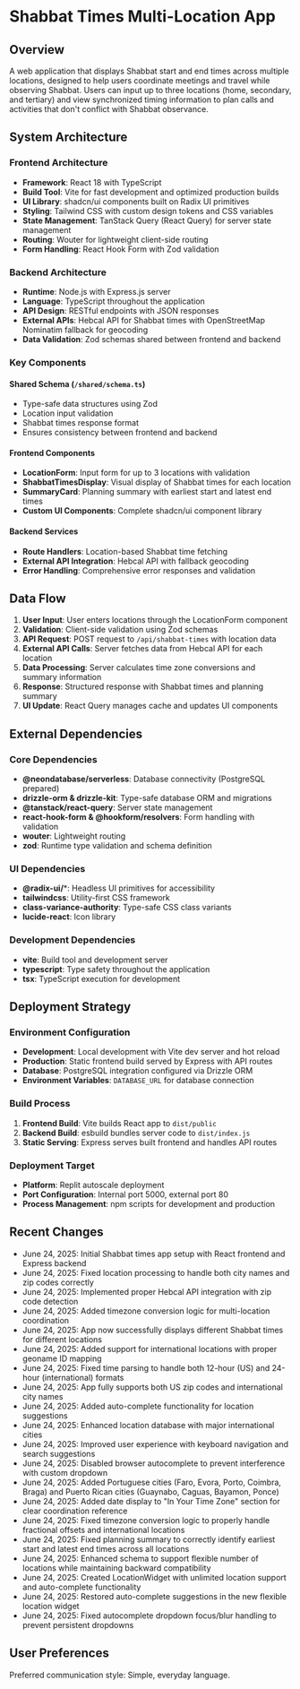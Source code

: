 # Shabbat Times Multi-Location App

## Overview

A web application that displays Shabbat start and end times across multiple locations, designed to help users coordinate meetings and travel while observing Shabbat. Users can input up to three locations (home, secondary, and tertiary) and view synchronized timing information to plan calls and activities that don't conflict with Shabbat observance.

## System Architecture

### Frontend Architecture
- **Framework**: React 18 with TypeScript
- **Build Tool**: Vite for fast development and optimized production builds
- **UI Library**: shadcn/ui components built on Radix UI primitives
- **Styling**: Tailwind CSS with custom design tokens and CSS variables
- **State Management**: TanStack Query (React Query) for server state management
- **Routing**: Wouter for lightweight client-side routing
- **Form Handling**: React Hook Form with Zod validation

### Backend Architecture
- **Runtime**: Node.js with Express.js server
- **Language**: TypeScript throughout the application
- **API Design**: RESTful endpoints with JSON responses
- **External APIs**: Hebcal API for Shabbat times with OpenStreetMap Nominatim fallback for geocoding
- **Data Validation**: Zod schemas shared between frontend and backend

### Key Components

#### Shared Schema (`/shared/schema.ts`)
- Type-safe data structures using Zod
- Location input validation
- Shabbat times response format
- Ensures consistency between frontend and backend

#### Frontend Components
- **LocationForm**: Input form for up to 3 locations with validation
- **ShabbatTimesDisplay**: Visual display of Shabbat times for each location
- **SummaryCard**: Planning summary with earliest start and latest end times
- **Custom UI Components**: Complete shadcn/ui component library

#### Backend Services
- **Route Handlers**: Location-based Shabbat time fetching
- **External API Integration**: Hebcal API with fallback geocoding
- **Error Handling**: Comprehensive error responses and validation

## Data Flow

1. **User Input**: User enters locations through the LocationForm component
2. **Validation**: Client-side validation using Zod schemas
3. **API Request**: POST request to `/api/shabbat-times` with location data
4. **External API Calls**: Server fetches data from Hebcal API for each location
5. **Data Processing**: Server calculates time zone conversions and summary information
6. **Response**: Structured response with Shabbat times and planning summary
7. **UI Update**: React Query manages cache and updates UI components

## External Dependencies

### Core Dependencies
- **@neondatabase/serverless**: Database connectivity (PostgreSQL prepared)
- **drizzle-orm & drizzle-kit**: Type-safe database ORM and migrations
- **@tanstack/react-query**: Server state management
- **react-hook-form & @hookform/resolvers**: Form handling with validation
- **wouter**: Lightweight routing
- **zod**: Runtime type validation and schema definition

### UI Dependencies
- **@radix-ui/***: Headless UI primitives for accessibility
- **tailwindcss**: Utility-first CSS framework
- **class-variance-authority**: Type-safe CSS class variants
- **lucide-react**: Icon library

### Development Dependencies
- **vite**: Build tool and development server
- **typescript**: Type safety throughout the application
- **tsx**: TypeScript execution for development

## Deployment Strategy

### Environment Configuration
- **Development**: Local development with Vite dev server and hot reload
- **Production**: Static frontend build served by Express with API routes
- **Database**: PostgreSQL integration configured via Drizzle ORM
- **Environment Variables**: `DATABASE_URL` for database connection

### Build Process
1. **Frontend Build**: Vite builds React app to `dist/public`
2. **Backend Build**: esbuild bundles server code to `dist/index.js`
3. **Static Serving**: Express serves built frontend and handles API routes

### Deployment Target
- **Platform**: Replit autoscale deployment
- **Port Configuration**: Internal port 5000, external port 80
- **Process Management**: npm scripts for development and production

## Recent Changes

- June 24, 2025: Initial Shabbat times app setup with React frontend and Express backend
- June 24, 2025: Fixed location processing to handle both city names and zip codes correctly
- June 24, 2025: Implemented proper Hebcal API integration with zip code detection
- June 24, 2025: Added timezone conversion logic for multi-location coordination
- June 24, 2025: App now successfully displays different Shabbat times for different locations
- June 24, 2025: Added support for international locations with proper geoname ID mapping
- June 24, 2025: Fixed time parsing to handle both 12-hour (US) and 24-hour (international) formats
- June 24, 2025: App fully supports both US zip codes and international city names
- June 24, 2025: Added auto-complete functionality for location suggestions
- June 24, 2025: Enhanced location database with major international cities
- June 24, 2025: Improved user experience with keyboard navigation and search suggestions
- June 24, 2025: Disabled browser autocomplete to prevent interference with custom dropdown
- June 24, 2025: Added Portuguese cities (Faro, Evora, Porto, Coimbra, Braga) and Puerto Rican cities (Guaynabo, Caguas, Bayamon, Ponce)
- June 24, 2025: Added date display to "In Your Time Zone" section for clear coordination reference
- June 24, 2025: Fixed timezone conversion logic to properly handle fractional offsets and international locations
- June 24, 2025: Fixed planning summary to correctly identify earliest start and latest end times across all locations
- June 24, 2025: Enhanced schema to support flexible number of locations while maintaining backward compatibility
- June 24, 2025: Created LocationWidget with unlimited location support and auto-complete functionality
- June 24, 2025: Restored auto-complete suggestions in the new flexible location widget
- June 24, 2025: Fixed autocomplete dropdown focus/blur handling to prevent persistent dropdowns

## User Preferences

Preferred communication style: Simple, everyday language.